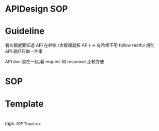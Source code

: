 # APIDesign SOP 

# Guideline
看名稱就要知道 API 在幹嘛 (太複雜就拆 API) -> 有時候不用 follow restful 規則
API 最好只做一件事

API doc 寫在一起,看 request 和 response 比較方便



# SOP
# Template
#
###### tags: `SOP` `Template`